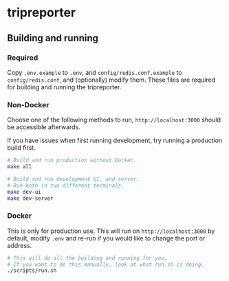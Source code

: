 # tripreporter

## Building and running

### Required

Copy `.env.example` to `.env`, and `config/redis.conf.example` to `config/redis.conf`, and (optionally) modify them. These files are required for building and running the tripreporter.

### Non-Docker

Choose one of the following methods to run, `http://localhost:3000` should be accessible afterwards.

If you have issues when first running development, try running a production build first.

```bash
# Build and run production without Docker.
make all

# Build and run development UI, and server.
# Run both in two different terminals.
make dev-ui
make dev-server
```

### Docker

This is only for production use.
This will run on `http://localhost:3000` by default, modify `.env` and re-run if you would like to change the port or address.

```bash
# This will do all the building and running for you.
# If you want to do this manually, look at what run.sh is doing.
./scripts/run.sh
```
